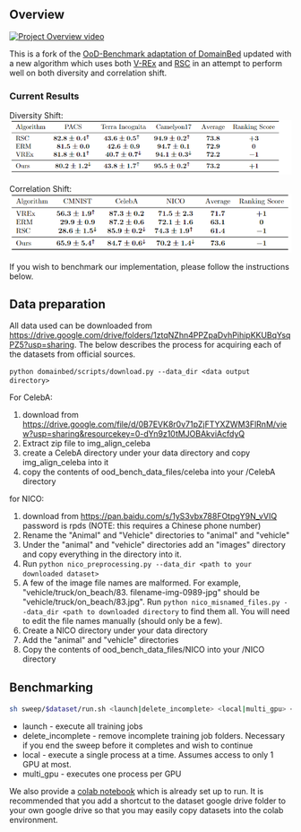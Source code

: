 ## Overview
[![Project Overview video](http://img.youtube.com/vi/5UJ3fXRFhTw/0.jpg)](http://www.youtube.com/watch?v=5UJ3fXRFhTw)

This is a fork of the [OoD-Benchmark adaptation of DomainBed](https://github.com/m-Just/DomainBed) updated with a new 
algorithm which uses both [V-REx](https://arxiv.org/pdf/2003.00688.pdf) and [RSC](https://arxiv.org/pdf/2007.02454.pdf) 
in an attempt to perform well on both diversity and correlation shift.

### Current Results

Diversity Shift:
![Diversity Shift Results](diversity_shift_results.PNG)

Correlation Shift:
![Correlation Shift Results](correlation_shift_results.PNG)

If you wish to benchmark our implementation, please follow the instructions below.

## Data preparation
All data used can be downloaded from https://drive.google.com/drive/folders/1ztqNZhn4PPZpaDvhPihipKKUBqYsqPZ5?usp=sharing.
The below describes the process for acquiring each of the datasets from official sources.

```
python domainbed/scripts/download.py --data_dir <data output directory>
```

For CelebA: 
1. download from https://drive.google.com/file/d/0B7EVK8r0v71pZjFTYXZWM3FlRnM/view?usp=sharing&resourcekey=0-dYn9z10tMJOBAkviAcfdyQ
2. Extract zip file to img_align_celeba
3. create a CelebA directory under your data directory and copy img_align_celeba into it
4. copy the contents of ood_bench_data_files/celeba into your <data dir>/CelebA directory

for NICO:
1. download from https://pan.baidu.com/s/1yS3vbx788FOtpgY9N_vVIQ password is rpds (NOTE: this requires a Chinese phone number)
2. Rename the "Animal" and "Vehicle" directories to "animal" and "vehicle"
3. Under the "animal" and "vehicle" directories add an "images" directory and copy everything in the directory into it. 
4. Run ```python nico_preprocessing.py --data_dir <path to your downloaded dataset>```
5. A few of the image file names are malformed. For example, "vehicle/truck/on_beach/83. filename-img-0989-jpg" should 
be "vehicle/truck/on_beach/83.jpg". Run ```python nico_misnamed_files.py --data_dir <path to downloaded directory``` 
to find them all. You will need to edit the file names manually (should only be a few).
6. Create a NICO directory under your data directory
7. Add the "animal" and "vehicle" directories 
8. Copy the contents of ood_bench_data_files/NICO into your <data dir>/NICO directory

## Benchmarking
```sh
sh sweep/$dataset/run.sh <launch|delete_incomplete> <local|multi_gpu> <path to datasets>
```
* launch - execute all training jobs
* delete_incomplete - remove incomplete training job folders. Necessary if you end the sweep before it completes and 
wish to continue
* local - execute a single process at a time. Assumes access to only 1 GPU at most.
* multi_gpu - executes one process per GPU

We also provide a [colab notebook](https://github.com/ChayneThrash/DomainBed/blob/main/DomainBedTesting.ipynb) which is 
already set up to run. It is recommended that you add a shortcut to the dataset google drive folder to your own google 
drive so that you may easily copy datasets into the colab environment.